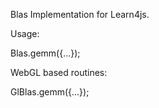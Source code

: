 Blas Implementation for Learn4js.

Usage:

Blas.gemm({...});

WebGL based routines:

GlBlas.gemm({...});